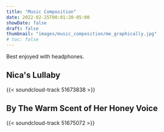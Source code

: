 ```yaml
---
title: "Music Composition"
date: 2022-02-25T00:01:20-05:00
showDate: false
draft: false
thumbnail: "images/music_composition/me_graphically.jpg"
# toc: false
---
```


Best enjoyed with headphones.

## Nica's Lullaby

{{< soundcloud-track 51673838 >}}

<!-- Year: Spring 2011 -->
<!-- Instruments: Chromatic glass bottle instrument, vocals, sitar, ocarina,
electric guitar, tambourine, shakers, synthesizer, and field recordings of
water and trees. -->

## By The Warm Scent of Her Honey Voice

{{< soundcloud-track 51675072 >}}

<!-- Year: Fall 2010 -->
<!-- Instruments: Sitar, backpack guitar, electric guitar, synthesizer, guiro, and castanets. -->
